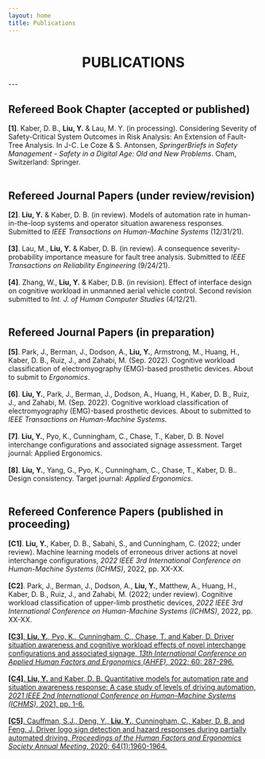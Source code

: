 ```yaml
---
layout: home
title: Publications
---
```

<h1 align="center">PUBLICATIONS</h1>
<!-- <div align='center'><font size='60'>Projects</font></div> -->
---

<br/>

## Refereed Book Chapter (accepted or published)
<b>[1]</b>. Kaber, D. B., <b>Liu, Y.</b> & Lau, M. Y. (in processing). Considering Severity of Safety-Critical System Outcomes in Risk Analysis: An Extension of Fault-Tree Analysis. In J-C. Le Coze & S. Antonsen, <i>SpringerBriefs in Safety Management - Safety in a Digital Age: Old and New Problems</i>. Cham, Switzerland: Springer.<br/><br/>

## Refereed Journal Papers (under review/revision) 
<b>[2]</b>. <b>Liu, Y.</b> & Kaber, D. B. (in review). Models of automation rate in human-in-the-loop systems and operator situation awareness responses. Submitted to <i>IEEE Transactions on Human-Machine Systems</i> (12/31/21).<br/><br/>
<b>[3]</b>. Lau, M., <b>Liu, Y.</b> & Kaber, D. B. (in review). A consequence severity-probability importance measure for fault tree analysis. Submitted to <i>IEEE Transactions on Reliability Engineering</i> (9/24/21). <br/><br/>
<b>[4]</b>. Zhang, W., <b>Liu, Y.</b>  & Kaber, D.B. (in revision). Effect of interface design on cognitive workload in unmanned aerial vehicle control. Second revision submitted to <i>Int. J. of Human Computer Studies</i> (4/12/21).<br/><br/>

## Refereed Journal Papers (in preparation) 
<b>[5]</b>. Park, J., Berman, J., Dodson, A., <b>Liu, Y.</b>, Armstrong, M., Huang, H., Kaber, D. B., Ruiz, J., and Zahabi, M. (Sep. 2022). Cognitive workload classification of electromyography (EMG)-based prosthetic devices. About to submit to <i>Ergonomics</i>.<br/><br/>
<b>[6]</b>. <b>Liu, Y.</b>, Park, J., Berman, J., Dodson, A., Huang, H., Kaber, D. B., Ruiz, J., and Zahabi, M. (Sep. 2022). Cognitive workload classification of electromyography (EMG)-based prosthetic devices. About to submitted to <i>IEEE Transactions on Human-Machine Systems</i>.<br/><br/>
<b>[7]</b>. <b>Liu, Y.</b>, Pyo, K., Cunningham, C., Chase, T., Kaber, D. B. Novel interchange configurations and associated signage assessment. Target journal: Applied Ergonomics.<br/><br/>
<b>[8]</b>. <b>Liu, Y.</b>, Yang, G., Pyo, K., Cunningham, C., Chase, T., Kaber, D. B.. Design consistency. Target journal: <i>Applied Ergonomics</i>.<br/><br/>

## Refereed Conference Papers (published in proceeding)
<b>[C1]</b>. <b>Liu, Y.</b>, Kaber, D. B., Sabahi, S., and Cunningham, C. (2022; under review). Machine learning models of erroneous driver actions at novel interchange configurations, <i>2022 IEEE 3rd International Conference on Human-Machine Systems (ICHMS)</i>, 2022, pp. XX-XX.<br/><br/>
<b>[C2]</b>. Park, J., Berman, J., Dodson, A., <b>Liu, Y.</b>, Matthew, A., Huang, H., Kaber, D. B., Ruiz, J., and Zahabi, M. (2022; under review). Cognitive workload classification of upper-limb prosthetic devices, <i>2022 IEEE 3rd International Conference on Human-Machine Systems (ICHMS)</i>, 2022, pp. XX-XX.<br/><br/>
<a href="https://openaccess.cms-conferences.org/#/publications/book/978-1-958651-36-0/article/978-1-958651-36-0_32" target="_blank"><b>[C3]</b>. <b>Liu, Y.</b>, Pyo, K., Cunningham, C., Chase, T. and Kaber, D. Driver situation awareness and cognitive workload effects of novel interchange configurations and associated signage, <i>13th International Conference on Applied Human Factors and Ergonomics (AHFE)</i>, 2022; 60: 287-296. </a><br/><br/>
<a href="https://ieeexplore.ieee.org/document/9582630" target="_blank"><b>[C4]</b>. <b>Liu, Y.</b> and Kaber, D. B. Quantitative models for automation rate and situation awareness response: A case study of levels of driving automation, <i>2021 IEEE 2nd International Conference on Human-Machine Systems (ICHMS)</i>, 2021, pp. 1-6.</a><br/><br/>
<a href="https://journals.sagepub.com/doi/10.1177/1071181320641472" target="_blank"><b>[C5]</b>. Cauffman, S.J., Deng, Y., <b>Liu, Y.</b>, Cunningham, C., Kaber, D. B. and Feng, J. Driver logo sign detection and hazard responses during partially automated driving. <i>Proceedings of the Human Factors and Ergonomics Society Annual Meeting</i>. 2020; 64(1):1960-1964.</a>
